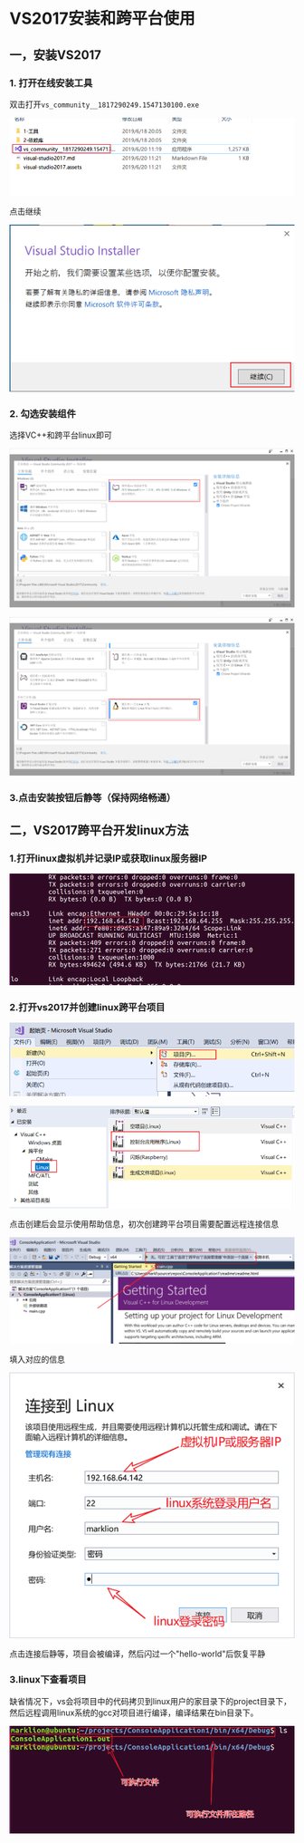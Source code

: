 # VS2017安装和跨平台使用

## 一，安装VS2017

### 1. 打开在线安装工具

双击打开`vs_community__1817290249.1547130100.exe`

![1561001005777](visual-studio2017.assets/1561001005777.png)

点击继续

![1561001072615](visual-studio2017.assets/1561001072615.png)

### 2. 勾选安装组件

选择VC++和跨平台linux即可

![1561001207488](visual-studio2017.assets/1561001207488.png)

![1561001235711](visual-studio2017.assets/1561001235711.png)

### 3.点击安装按钮后静等（保持网络畅通）

## 二，VS2017跨平台开发linux方法

### 1.打开linux虚拟机并记录IP或获取linux服务器IP

![1561001683622](visual-studio2017.assets/1561001683622.png)

### 2.打开vs2017并创建linux跨平台项目

![1561001741003](visual-studio2017.assets/1561001741003.png)

![1561001792000](visual-studio2017.assets/1561001792000.png)

点击创建后会显示使用帮助信息，初次创建跨平台项目需要配置远程连接信息

![1561001911756](visual-studio2017.assets/1561001911756.png)

填入对应的信息

![1561002006618](visual-studio2017.assets/1561002006618.png)

点击连接后静等，项目会被编译，然后闪过一个"hello-world"后恢复平静

### 3.linux下查看项目

缺省情况下，vs会将项目中的代码拷贝到linux用户的家目录下的project目录下，然后远程调用linux系统的gcc对项目进行编译，编译结果在bin目录下。

![1561002280505](visual-studio2017.assets/1561002280505.png)


